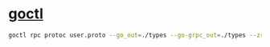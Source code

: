 # [goctl](https://go-zero.dev/docs/goctl/goctl/)

```bash
goctl rpc protoc user.proto --go_out=./types --go-grpc_out=./types --zrpc_out=.
```
